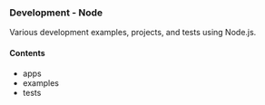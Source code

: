 ### Development - Node

Various development examples, projects, and tests using Node.js.

#### Contents
  * apps
  * examples
  * tests
